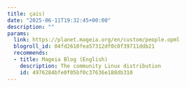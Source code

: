 ```yaml
---
title: çais)
date: "2025-06-11T19:32:45+00:00"
description: ""
params:
  link: https://planet.mageia.org/en/custom/people.opml
  blogroll_id: 04fd2610fea57312df0c0f39711ddb21
  recommends:
  - title: Mageia Blog (English)
    description: The community Linux distribution
    id: 4976284bfe0f05bf0c37636e188db310
---
```

